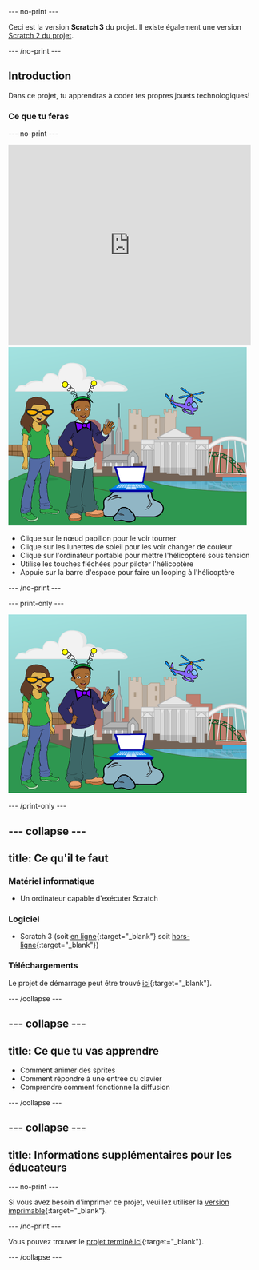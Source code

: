 --- no-print ---

Ceci est la version **Scratch 3** du projet. Il existe également une version [Scratch 2 du projet](https://projects.raspberrypi.org/fr-FR/projects/tech-toys-scratch2).

--- /no-print ---

## Introduction

Dans ce projet, tu apprendras à coder tes propres jouets technologiques!

### Ce que tu feras

--- no-print ---

<div class="scratch-preview">
  <iframe allowtransparency="true" width="485" height="402" src="https://scratch.mit.edu/projects/embed/301514002/?autostart=false" frameborder="0" scrolling="no"></iframe>
  <img src="images/toys-final.png">
</div>

+ Clique sur le nœud papillon pour le voir tourner
+ Clique sur les lunettes de soleil pour les voir changer de couleur
+ Clique sur l'ordinateur portable pour mettre l'hélicoptère sous tension
+ Utilise les touches fléchées pour piloter l'hélicoptère
+ Appuie sur la barre d'espace pour faire un looping à l'hélicoptère

--- /no-print ---

--- print-only ---

![projet terminé](images/toys-final.png)

--- /print-only ---

--- collapse ---
---
title: Ce qu'il te faut
---

### Matériel informatique

+ Un ordinateur capable d'exécuter Scratch

### Logiciel

+ Scratch 3 (soit [en ligne](http://rpf.io/scratchon){:target="_blank"} soit [hors-ligne](http://rpf.io/scratchoff){:target="_blank"})

### Téléchargements

Le projet de démarrage peut être trouvé [ici](http://rpf.io/p/fr-FR/tech-toys-go){:target="_blank"}.

--- /collapse ---

--- collapse ---
---
title: Ce que tu vas apprendre
---

- Comment animer des sprites
- Comment répondre à une entrée du clavier
- Comprendre comment fonctionne la diffusion

--- /collapse ---

--- collapse ---
---
title: Informations supplémentaires pour les éducateurs
---

--- no-print ---

Si vous avez besoin d'imprimer ce projet, veuillez utiliser la [version imprimable](https://projects.raspberrypi.org/fr-FR/projects/tech-toys/print){:target="_blank"}.

--- /no-print ---

Vous pouvez trouver le [projet terminé ici](http://rpf.io/p/fr-FR/tech-toys-get){:target="_blank"}.

--- /collapse ---
